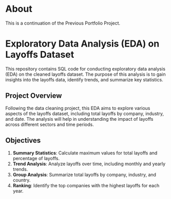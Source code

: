 # About
This is a continuation of the Previous Portfolio Project.

# Exploratory Data Analysis (EDA) on Layoffs Dataset

This repository contains SQL code for conducting exploratory data analysis (EDA) on the cleaned layoffs dataset. The purpose of this analysis is to gain insights into the layoffs data, identify trends, and summarize key statistics.

## Project Overview

Following the data cleaning project, this EDA aims to explore various aspects of the layoffs dataset, including total layoffs by company, industry, and date. The analysis will help in understanding the impact of layoffs across different sectors and time periods.

## Objectives

1. **Summary Statistics**: Calculate maximum values for total layoffs and percentage of layoffs.
2. **Trend Analysis**: Analyze layoffs over time, including monthly and yearly trends.
3. **Group Analysis**: Summarize total layoffs by company, industry, and country.
4. **Ranking**: Identify the top companies with the highest layoffs for each year.

